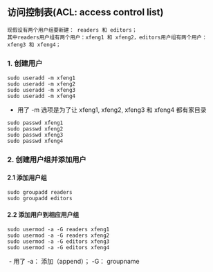 ## 访问控制表(ACL: access control list)
```
现假设有两个用户组要新建： readers 和 editors；
其中readers用户组有两个用户：xfeng1 和 xfeng2，editors用户组有两个用户：xfeng3 和 xfeng4；
```
### 1. 创建用户  
  ```
  sudo useradd -m xfeng1
  sudo useradd -m xfeng2
  sudo useradd -m xfeng3
  sudo useradd -m xfeng4
  ```
  
- 用了 -m 选项是为了让 xfeng1, xfeng2, xfeng3 和 xfeng4 都有家目录  
  
```
sudo passwd xfeng1  
sudo passwd xfeng2  
sudo passwd xfeng3  
sudo passwd xfeng4  
```

### 2. 创建用户组并添加用户
  #### 2.1 添加用户组
  ```
  sudo groupadd readers
  sudo groupadd editors
  ```
  #### 2.2 添加用户到相应用户组  
  ```
  sudo usermod -a -G readers xfeng1
  sudo usermod -a -G readers xfeng2
  sudo usermod -a -G editors xfeng3
  sudo usermod -a -G editors xfeng4
  ```
  - 用了 -a： 添加（append）； -G： groupname  
